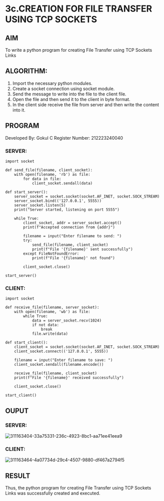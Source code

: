# 3c.CREATION FOR FILE TRANSFER USING TCP SOCKETS
## AIM
To write a python program for creating File Transfer using TCP Sockets Links
## ALGORITHM:
1. Import the necessary python modules.
2. Create a socket connection using socket module.
3. Send the message to write into the file to the client file.
4. Open the file and then send it to the client in byte format.
5. In the client side receive the file from server and then write the content into it.
## PROGRAM

Developed By: Gokul C
Register Number: 212223240040

### SERVER:
```
import socket

def send_file(filename, client_socket):
    with open(filename, 'rb') as file:
        for data in file:
            client_socket.sendall(data)

def start_server():
    server_socket = socket.socket(socket.AF_INET, socket.SOCK_STREAM)
    server_socket.bind(('127.0.0.1', 5555))
    server_socket.listen(5)
    print("Server started, listening on port 5555")

    while True:
        client_socket, addr = server_socket.accept()
        print(f"Accepted connection from {addr}")

        filename = input("Enter filename to send: ")
        try:
            send_file(filename, client_socket)
            print(f"File '{filename}' sent successfully")
        except FileNotFoundError:
            print(f"File '{filename}' not found")

        client_socket.close()

start_server()
```

### CLIENT:

```
import socket

def receive_file(filename, server_socket):
    with open(filename, 'wb') as file:
        while True:
            data = server_socket.recv(1024)
            if not data:
                break
            file.write(data)

def start_client():
    client_socket = socket.socket(socket.AF_INET, socket.SOCK_STREAM)
    client_socket.connect(('127.0.0.1', 5555))

    filename = input("Enter filename to save: ")
    client_socket.sendall(filename.encode())

    receive_file(filename, client_socket)
    print(f"File '{filename}' received successfully")

    client_socket.close()

start_client()

```

## OUPUT 

### SERVER:

![311163404-33a75331-236c-4923-8bc1-aa71ee41eea9](https://github.com/Gokul1410/3c.FILE_TRANSFER_USING_TCP_SOCKETS/assets/153058321/d0c49c75-f618-48f7-ab77-7e909fa0fa0e)

### CLIENT:
![311163464-4a07734d-29c4-4507-9880-df467a2794f5](https://github.com/Gokul1410/3c.FILE_TRANSFER_USING_TCP_SOCKETS/assets/153058321/c5d84de9-d33d-4d5b-b779-06f282ae43d3)


## RESULT
Thus, the python program for creating File Transfer using TCP Sockets Links was 
successfully created and executed.
